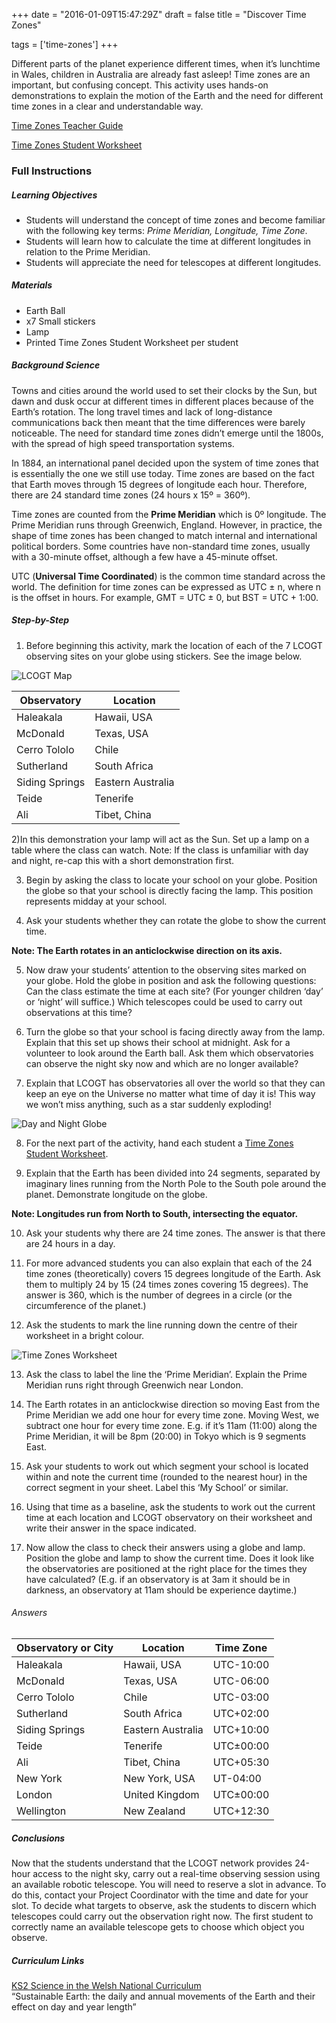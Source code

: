 +++
date = "2016-01-09T15:47:29Z"
draft = false
title = "Discover Time Zones"

tags = ['time-zones']
+++

Different parts of the planet experience different times, when it’s lunchtime in Wales, children in Australia are already fast asleep! Time zones are an important, but confusing concept. This activity uses hands-on demonstrations to explain the motion of the Earth and the need for different time zones in a clear and understandable way.

[Time Zones Teacher Guide](https://drive.google.com/file/d/0B42a91Be7891bEZyUWxYc1hwQzQ/view?usp=sharing)

[Time Zones Student Worksheet](https://drive.google.com/file/d/0B42a91Be7891T0o2WVlWZWlpc2s/view?usp=sharing)

### Full Instructions

##### Learning Objectives

- Students will understand the concept of time zones and become familiar with the following key terms: *Prime Meridian, Longitude, Time Zone*.
- Students will learn how to calculate the time at different longitudes in relation to the Prime Meridian.
- Students will appreciate the need for telescopes at different longitudes.

##### Materials

- Earth Ball
- x7 Small stickers
- Lamp
- Printed Time Zones Student Worksheet per student

##### Background Science

Towns and cities around the world used to set their clocks by the Sun, but dawn and dusk occur at different times in different places because of the Earth’s rotation. The long travel times and lack of long-distance communications back then meant that the time differences were barely noticeable. The need for standard time zones didn’t emerge until the 1800s, with the spread of high speed transportation systems. 

In 1884, an international panel decided upon the system of time zones that is essentially the one we still use today. Time zones are based on the fact that Earth moves through 15 degrees of longitude each hour. Therefore, there are 24 standard time zones (24 hours x 15º = 360º). 

Time zones are counted from the **Prime Meridian** which is 0º longitude. The Prime Meridian runs through Greenwich, England. However, in practice, the shape of time zones has been changed to match internal and international political borders. Some countries have non-standard time zones, usually with a 30-minute offset, although a few have a 45-minute offset.
 
UTC (**Universal Time Coordinated**) is the common time standard across the world. The definition for time zones can be expressed as UTC ± n, where n is the offset in hours. For example, GMT = UTC ± 0, but BST = UTC + 1:00. 

##### Step-by-Step

1) Before beginning this activity, mark the location of each of the 7 LCOGT observing sites on your globe using stickers. See the image below. 

![LCOGT Map](/images/lcogt_observatory_map.png)

Observatory | Location
--- | ---
Haleakala | Hawaii, USA
McDonald | Texas, USA
Cerro Tololo | Chile
Sutherland | South Africa
Siding Springs | Eastern Australia
Teide | Tenerife
Ali | Tibet, China

2)In this demonstration your lamp will act as the Sun. Set up a lamp on a table where the class can watch. Note: If the class is unfamiliar with day and night, re-cap this with a short demonstration first. 

3) Begin by asking the class to locate your school on your globe. Position the globe so that your school is directly facing the lamp. This position represents midday at your school. 

4) Ask your students whether they can rotate the globe to show the current time. 

**Note: The Earth rotates in an anticlockwise direction on its axis.**

5) Now draw your students’ attention to the observing sites marked on your globe. Hold the globe in position and ask the following questions:
Can the class estimate the time at each site? (For younger children ‘day’ or ‘night’ will suffice.)
Which telescopes could be used to carry out observations at this time?

6) Turn the globe so that your school is facing directly away from the lamp. Explain that this set up shows their school at midnight. Ask for a volunteer to look around the Earth ball. Ask them which observatories can observe the night sky now and which are no longer available?

7) Explain that LCOGT has observatories all over the world so that they can keep an eye on the Universe no matter what time of day it is! This way we won’t miss anything, such as a star suddenly exploding!

![Day and Night Globe](/images/day-night-globe.png)

8) For the next part of the activity, hand each student a [Time Zones Student Worksheet](https://drive.google.com/file/d/0B42a91Be7891T0o2WVlWZWlpc2s/view?usp=sharing).

9) Explain that the Earth has been divided into 24 segments, separated by imaginary lines running from the North Pole to the South pole around the planet. Demonstrate longitude on the globe.

**Note: Longitudes run from North to South, intersecting the equator.**

10) Ask your students why there are 24 time zones. The answer is that there are 24 hours in a day.

11) For more advanced students you can also explain that each of the 24 time zones (theoretically) covers 15 degrees longitude of the Earth. Ask them to multiply 24 by 15 (24 times zones covering 15 degrees). The answer is 360, which is the number of degrees in a circle (or the circumference of the planet.)

12) Ask the students to mark the line running down the centre of their worksheet in a bright colour. 

![Time Zones Worksheet](/images/Appendix12_TimeZones.jpg)

13) Ask the class to label the line the ‘Prime Meridian’. Explain the Prime Meridian runs right through Greenwich near London.

14) The Earth rotates in an anticlockwise direction so moving East from the Prime Meridian we add one hour for every time zone. Moving West, we subtract one hour for every time zone. E.g. if it’s 11am (11:00) along the Prime Meridian, it will be 8pm (20:00) in Tokyo which is 9 segments East. 

15) Ask your students to work out which segment your school is located within and note the current time (rounded to the nearest hour) in the correct segment in your sheet. Label this ‘My School’ or similar.

16) Using that time as a baseline, ask the students to work out the current time at each location and LCOGT observatory on their worksheet and write their answer in the space indicated.

17) Now allow the class to check their answers using a globe and lamp. Position the globe and lamp to show the current time. Does it look like the observatories are positioned at the right place for the times they have calculated? (E.g. if an observatory is at 3am it should be in darkness, an observatory at 11am should be experience daytime.)

###### Answers

Observatory or City | Location | Time Zone
--- | --- | ---
Haleakala | Hawaii, USA | UTC-10:00 
McDonald | Texas, USA | UTC-06:00
Cerro Tololo | Chile | UTC-03:00
Sutherland | South Africa | UTC+02:00
Siding Springs | Eastern Australia | UTC+10:00
Teide | Tenerife | UTC±00:00
Ali | Tibet, China | UTC+05:30
New York | New York, USA | UT-04:00
London | United Kingdom | UTC±00:00
Wellington | New Zealand | UTC+12:30

##### Conclusions

Now that the students understand that the LCOGT network provides 24-hour access to the night sky, carry out a real-time observing session using an available robotic telescope. You will need to reserve a slot in advance. To do this, contact your Project Coordinator with the time and date for your slot. To decide what targets to observe, ask the students to discern which telescopes could carry out the observation right now. The first student to correctly name an available telescope gets to choose which object you observe. 

##### Curriculum Links

[KS2 Science in the Welsh National Curriculum](http://learning.wales.gov.uk/docs/learningwales/publications/140624-science-in-the-national-curriculum-en.pdf) <br>“Sustainable Earth: the daily and annual movements of the Earth and their effect on day and year length”</br>

<script>
  (function(i,s,o,g,r,a,m){i['GoogleAnalyticsObject']=r;i[r]=i[r]||function(){
  (i[r].q=i[r].q||[]).push(arguments)},i[r].l=1*new Date();a=s.createElement(o),
  m=s.getElementsByTagName(o)[0];a.async=1;a.src=g;m.parentNode.insertBefore(a,m)
  })(window,document,'script','https://www.google-analytics.com/analytics.js','ga');

  ga('create', 'UA-82677354-1', 'auto');
  ga('send', 'pageview');

</script>